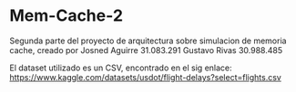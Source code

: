 # Mem-Cache-2
Segunda parte del proyecto de arquitectura sobre simulacion de memoria cache, creado por
Josned Aguirre 31.083.291
Gustavo Rivas 30.988.485

El dataset utilizado es un CSV, encontrado en el sig enlace: https://www.kaggle.com/datasets/usdot/flight-delays?select=flights.csv
